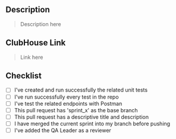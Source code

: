 ## Description

> Description here
## ClubHouse Link

> Link here
## Checklist
- [ ] I've created and run successfully the related unit tests
- [ ] I've run successfully every test in the repo
- [ ] I've test the related endpoints with Postman
- [ ] This pull request has 'sprint_x' as the base branch
- [ ] This pull request has a descriptive title and description
- [ ] I have merged the current sprint into my branch before pushing 
- [ ] I've added the QA Leader as a reviewer
